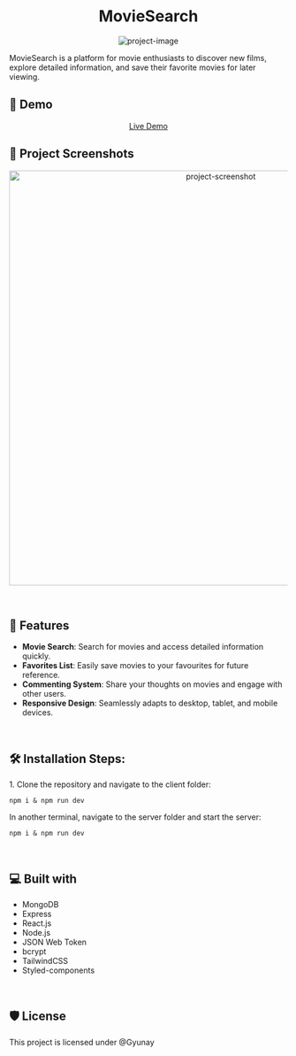 <h1 align="center" id="title">MovieSearch</h1>

<p align="center"><img src="https://ik.imagekit.io/riviaa/Screenshot%202023-10-27%20at%203.33.44%20PM.png?updatedAt=1698446116574" alt="project-image"></p>

<p id="description">MovieSearch is a platform for movie enthusiasts to discover new films, explore detailed information, and save their favorite movies for later viewing.</p>

<h2>🚀 Demo</h2>

<p align="center">
  <a href="https://movie-deck-client.vercel.app/">Live Demo</a>
</p>

<h2>📸 Project Screenshots</h2>

<p align="center">
  <img src="https://ik.imagekit.io/riviaa/Screenshot%202023-08-04%20at%202.16.04%20PM.png?updatedAt=1691183858959" alt="project-screenshot" width="750">
</p>

<br>

<h2>🧐 Features</h2>

* **Movie Search**: Search for movies and access detailed information quickly.
* **Favorites List**: Easily save movies to your favourites for future reference.
* **Commenting System**: Share your thoughts on movies and engage with other users.
* **Responsive Design**: Seamlessly adapts to desktop, tablet, and mobile devices.

<br>

<h2>🛠️ Installation Steps:</h2>

<p>1. Clone the repository and navigate to the client folder:</p>

```
npm i & npm run dev
```

<p>In another terminal, navigate to the server folder and start the server:</p>

```
npm i & npm run dev
```

<br>  
  
<h2>💻 Built with</h2>

*   MongoDB
*   Express
*   React.js
*   Node.js
*   JSON Web Token
*   bcrypt
*   TailwindCSS
*   Styled-components

<br>

<h2>🛡️ License</h2> <p>This project is licensed under @Gyunay</p>
